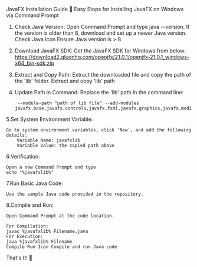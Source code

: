 JavaFX Installation Guide 🚀
Easy Steps for Installing JavaFX on Windows via Command Prompt

1. Check Java Version:
        Open Command Prompt and type java --version.
        If the version is older than 8, download and set up a newer Java version.
        Check Java Icon Ensure Java version is > 8

2. Download JavaFX SDK:
        Get the JavaFX SDK for Windows from below:
        https://download2.gluonhq.com/openjfx/21.0.1/openjfx-21.0.1_windows-x64_bin-sdk.zip

4. Extract and Copy Path:
        Extract the downloaded file and copy the path of the 'lib' folder.
        Extract and copy 'lib' path

5. Update Path in Command:
        Replace the 'lib' path in the command line:

        --module-path "path of lib file" --add-modules javafx.base,javafx.controls,javafx.fxml,javafx.graphics,javafx.media,javafx.swing,javafx.web

5.Set System Environment Variable:

    Go to system environment variables, click 'New', and add the following details:
        Variable Name: javafxlib
        Variable Value: the copied path above

6.Verification:

    Open a new Command Prompt and type 
    echo "%javafxlib%"

7.Run Basic Java Code:

    Use the sample Java code provided in the repository.
    
8.Compile and Run:

    Open Command Prompt at the code location.
    
    For Compilation: 
    javac %javafxlib% Filename.java
    For Execution: 
    java %javafxlib% Filename
    Compile Run Icon Compile and run Java code

That's It! 🎉
